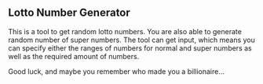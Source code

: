 ## Lotto Number Generator

This is a tool to get random lotto numbers. You are also able to generate random number of super numbers. The tool can get input, which means you can specify either the ranges of numbers for normal and super numbers as well as the required amount of numbers.

Good luck, and maybe you remember who made you a billionaire...